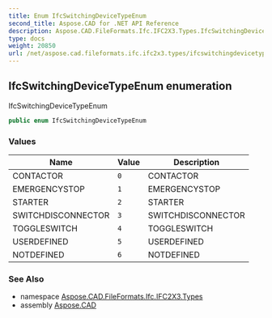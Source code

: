 ```yaml
---
title: Enum IfcSwitchingDeviceTypeEnum
second_title: Aspose.CAD for .NET API Reference
description: Aspose.CAD.FileFormats.Ifc.IFC2X3.Types.IfcSwitchingDeviceTypeEnum enum. IfcSwitchingDeviceTypeEnum
type: docs
weight: 20850
url: /net/aspose.cad.fileformats.ifc.ifc2x3.types/ifcswitchingdevicetypeenum/
---
```

## IfcSwitchingDeviceTypeEnum enumeration

IfcSwitchingDeviceTypeEnum

```csharp
public enum IfcSwitchingDeviceTypeEnum
```

### Values

| Name | Value | Description |
| --- | --- | --- |
| CONTACTOR | `0` | CONTACTOR |
| EMERGENCYSTOP | `1` | EMERGENCYSTOP |
| STARTER | `2` | STARTER |
| SWITCHDISCONNECTOR | `3` | SWITCHDISCONNECTOR |
| TOGGLESWITCH | `4` | TOGGLESWITCH |
| USERDEFINED | `5` | USERDEFINED |
| NOTDEFINED | `6` | NOTDEFINED |

### See Also

* namespace [Aspose.CAD.FileFormats.Ifc.IFC2X3.Types](../../aspose.cad.fileformats.ifc.ifc2x3.types/)
* assembly [Aspose.CAD](../../)


